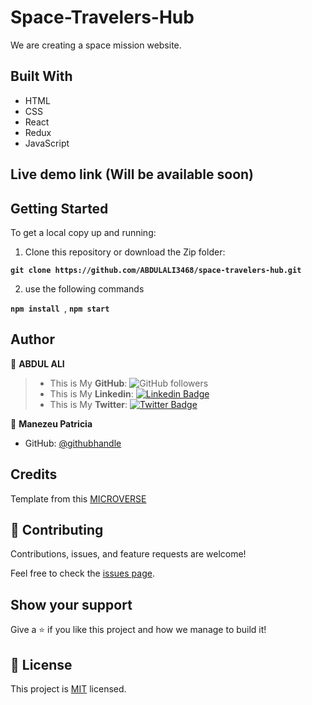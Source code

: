 # Space-Travelers-Hub

We are creating a space mission website.

## Built With

- HTML
- CSS
- React
- Redux
- JavaScript

## Live demo link (Will be available soon)

## Getting Started

To get a local copy up and running:

1. Clone this repository or download the Zip folder:

**``git clone https://github.com/ABDULALI3468/space-travelers-hub.git``**

2. use the following commands

**``npm install ``**, 
**``npm start``**

## Author

👤 **ABDUL ALI**

> * This is My **GitHub**: ![GitHub followers](https://img.shields.io/github/followers/ABDULALI3468?label=ABDULALI&style=social)
> * This is My **Linkedin**: [![Linkedin Badge](https://img.shields.io/badge/-ABDUL%20ALI-blue?style=flat-square&logo=Linkedin&logoColor=white&link=https://www.linkedin.com/in/abdul-ali-5400bb216/)](https://www.linkedin.com/in/abdul-ali-5400bb216/)&nbsp;
> * This is My **Twitter**: [![Twitter Badge](https://img.shields.io/badge/-@mrabdul_ali_-1ca0f1?style=flat-square&labelColor=1ca0f1&logo=twitter&logoColor=white&link=https://twitter.com/mrabdul_ali)](https://twitter.com/mrabdul_ali)&nbsp;

👤 **Manezeu Patricia**

- GitHub: [@githubhandle](https://github.compatriciachrysy)

## Credits

Template from this [MICROVERSE](https://www.microverse.org/)

## 🤝 Contributing

Contributions, issues, and feature requests are welcome!

Feel free to check the [issues page](https://github.com/ABDULALI3468/space-travelers-hub.git/issues).

## Show your support

Give a ⭐️ if you like this project and how we manage to build it!

## 📝 License

This project is [MIT](./MIT.md) licensed.
